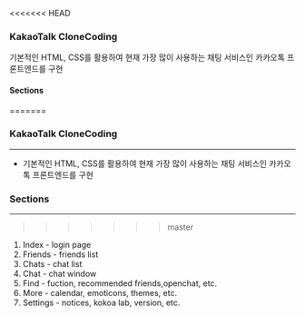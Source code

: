 <<<<<<< HEAD
### KakaoTalk **CloneCoding**

기본적인 HTML, CSS를 활용하여 현재 가장 많이 사용하는 채팅 서비스인 카카오톡 프론트엔드를 구현

#### **Sections**
=======
### **KakaoTalk CloneCoding**

---

- 기본적인 HTML, CSS를 활용하여 현재 가장 많이 사용하는 채팅 서비스인 카카오톡 프론트엔드를 구현

### **Sections**

---
>>>>>>> master

1. Index - login page
2. Friends - friends list
3. Chats - chat list
4. Chat - chat window
5. Find - fuction, recommended friends,openchat, etc.
6. More - calendar, emoticons, themes, etc.
7. Settings - notices, kokoa lab, version, etc.
